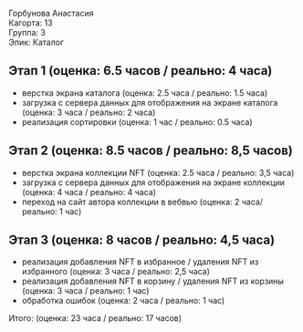 Горбунова Анастасия <br />
Кагорта: 13	<br />
Группа: 3	<br />
Эпик: Каталог


## Этап 1 (оценка: 6.5 часов / реально: 4 часа)
- верстка экрана каталога (оценка: 2.5 часа / реально: 1.5 часа)	
- загрузка с сервера данных для отображения на экране каталога (оценка: 3 часа / реально: 2 часа)
- реализация сортировки (оценка: 1 час / реально: 0.5 часа)


## Этап 2 (оценка: 8.5 часов / реально: 8,5 часов)
- верстка экрана коллекции NFT (оценка: 2.5 часа / реально: 3,5 часа)
- загрузка с сервера данных для отображения на экране коллекции (оценка: 4 часа / реально: 4 часа)
- переход на сайт автора коллекции в вебвью (оценка: 2 часа/ реально: 1 час)


## Этап 3 (оценка: 8 часов / реально: 4,5 часа)
- реализация добавления NFT в избранное / удаления NFT из избранного (оценка: 3 часа / реально: 2,5 часа)
- реализация добавления NFT в корзину / удаления NFT из корзины (оценка: 3 часа / реально: 1 час)
- обработка ошибок (оценка: 2 часа / реально: 1 час)

Итого: (оценка: 23 часа / реально: 17 часов)
